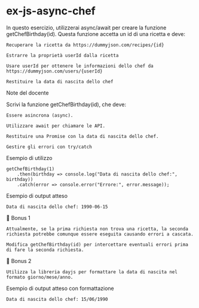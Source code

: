 # ex-js-async-chef

In questo esercizio, utilizzerai async/await per creare la funzione getChefBirthday(id). Questa funzione accetta un id di una ricetta e deve:

    Recuperare la ricetta da https://dummyjson.com/recipes/{id}

    Estrarre la proprietà userId dalla ricetta

    Usare userId per ottenere le informazioni dello chef da https://dummyjson.com/users/{userId}

    Restituire la data di nascita dello chef



Note del docente

Scrivi la funzione getChefBirthday(id), che deve:

    Essere asincrona (async).

    Utilizzare await per chiamare le API.

    Restituire una Promise con la data di nascita dello chef.

    Gestire gli errori con try/catch


Esempio di utilizzo

    getChefBirthday(1)
        .then(birthday => console.log("Data di nascita dello chef:", birthday))
        .catch(error => console.error("Errore:", error.message));


Esempio di output atteso

    Data di nascita dello chef: 1990-06-15


🎯 Bonus 1

    Attualmente, se la prima richiesta non trova una ricetta, la seconda richiesta potrebbe comunque essere eseguita causando errori a cascata.

    Modifica getChefBirthday(id) per intercettare eventuali errori prima di fare la seconda richiesta.


🎯 Bonus 2

    Utilizza la libreria dayjs per formattare la data di nascita nel formato giorno/mese/anno.

Esempio di output atteso con formattazione

    Data di nascita dello chef: 15/06/1990